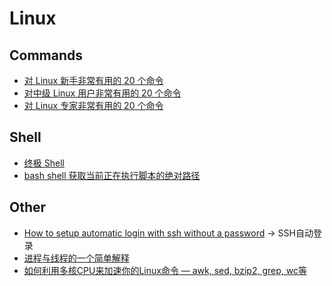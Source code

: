 Linux  
==========

Commands
----------
- [对 Linux 新手非常有用的 20 个命令](http://www.oschina.net/translate/useful-linux-commands-for-newbies)  
- [对中级 Linux 用户非常有用的 20 个命令](http://www.oschina.net/translate/20-advanced-commands-for-middle-level-linux-users)  
- [对 Linux 专家非常有用的 20 个命令](http://www.oschina.net/translate/20-advanced-commands-for-linux-experts)  

Shell
----------
- [终极 Shell](http://macshuo.com/?p=676)  
- [bash shell 获取当前正在执行脚本的绝对路径](http://my.oschina.net/leejun2005/blog/150662)  

Other
----------
- [How to setup automatic login with ssh without a password](http://magicmonster.com/kb/net/ssh/auto_login.html) -> SSH自动登录  
- [进程与线程的一个简单解释](http://www.ruanyifeng.com/blog/2013/04/processes_and_threads.html)  
- [如何利用多核CPU来加速你的Linux命令 — awk, sed, bzip2, grep, wc等](http://www.oschina.net/news/45477/use-cpu-cores-linux-commands)  

